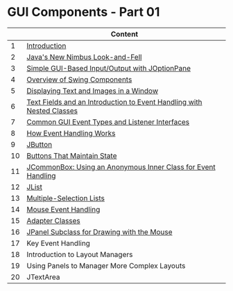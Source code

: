 # **GUI Components - Part 01**

|     | Content |
| --- | ------- |
|  1 | [Introduction](/code/markdown/java_swing/section09_01.md) |
|  2 | [Java's New Nimbus Look-and-Fell](/code/markdown/java_swing/section09_02.md) |
|  3 | [Simple GUI-Based Input/Output with JOptionPane](/code/markdown/java_swing/section09_03.md) |
|  4 | [Overview of Swing Components](/code/markdown/java_swing/section09_04.md) |
|  5 | [Displaying Text and Images in a Window](/code/markdown/java_swing/section09_05.md) |
|  6 | [Text Fields and an Introduction to Event Handling with Nested Classes](/code/markdown/java_swing/section09_06.md) |
|  7 | [Common GUI Event Types and Listener Interfaces](/code/markdown/java_swing/section09_07.md) |
|  8 | [How Event Handling Works](/code/markdown/java_swing/section09_08.md) |
|  9 | [JButton](/code/markdown/java_swing/section09_09.md) | 
| 10 | [Buttons That Maintain State](/code/markdown/java_swing/section09_10.md) | 
| 11 | [JCommonBox: Using an Anonymous Inner Class for Event Handling](/code/markdown/java_swing/section09_11.md) | 
| 12 | [JList](/code/markdown/java_swing/section09_12.md) |
| 13 | [Multiple-Selection Lists](/code/markdown/java_swing/section09_13.md) |
| 14 | [Mouse Event Handling](/code/markdown/java_swing/section09_14.md) | 
| 15 | [Adapter Classes](/code/markdown/java_swing/section09_15.md) |
| 16 | [JPanel Subclass for Drawing with the Mouse](/code/markdown/java_swing/section09_16.md) | 
| 17 | Key Event Handling |
| 18 | Introduction to Layout Managers |
| 19 | Using Panels to Manager More Complex Layouts |
| 20 | JTextArea |